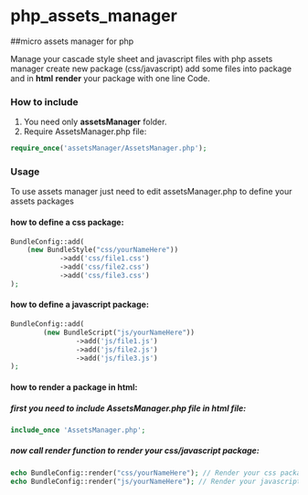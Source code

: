 php_assets_manager
==================

##micro assets manager for php

Manage your cascade style sheet and javascript files with php assets manager
create new package (css/javascript) add some files into package and in **html**
**render** your package with one line Code. 


### How to include

1. You need only **assetsManager** folder.
2. Require AssetsManager.php file:

``` php
require_once('assetsManager/AssetsManager.php');
```

### Usage
To use assets manager just need to edit assetsManager.php
to define your assets packages

#### how to define a css package:
``` php
BundleConfig::add(
    (new BundleStyle("css/yourNameHere"))
            ->add('css/file1.css')
            ->add('css/file2.css')
            ->add('css/file3.css')
);
```

#### how to define a javascript package:
``` php
BundleConfig::add(
        (new BundleScript("js/yourNameHere"))
                ->add('js/file1.js')
                ->add('js/file2.js')
                ->add('js/file3.js')
);
```
#### how to render a package in html:
##### first you need to include AssetsManager.php file in html file:
``` php
include_once 'AssetsManager.php';
```

##### now call render function to render your css/javascript package:
``` php
echo BundleConfig::render("css/yourNameHere"); // Render your css package   
echo BundleConfig::render("js/yourNameHere"); // Render your javascript package
```
